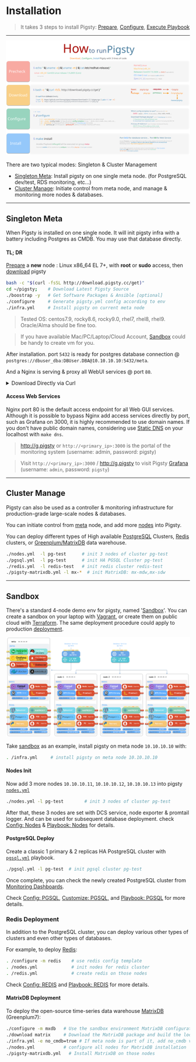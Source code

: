 # Installation

> It takes 3 steps to install Pigsty: [Prepare](d-prepare.md), [Configure](v-config.md#configure), [Execute Playbook](p-playbook.md)


----------------

![](_media/HOW_EN.svg)

There are two typical modes: Singleton & Cluster Management

* [Singleton Meta](#Singleton-Meta): Install pigsty on one single meta node. (for PostgreSQL dev/test, RDS monitoring, etc...)
* [Cluster Manage](#Cluster-Manage):  Initiate control from meta node, and manage & monitoring more nodes & databases. 



---------------------



## Singleton Meta

When Pigsty is installed on one single node. It will init pigsty infra with a battery including Postgres as CMDB. You may use that database directly.

#### TL; DR

[Prepare](d-prepare.md) a **new** node : Linux x86_64 EL 7+, with **root** or **sudo** access, then [download](d-prepare.md#software-provisioning) pigsty

```bash
bash -c "$(curl -fsSL http://download.pigsty.cc/get)"
cd ~/pigsty;    # Download Latest Pigsty Source
./boostrap -y   # Get Software Packages & Ansible [optional]
./configure     # Generate pigsty.yml config according to env
./infra.yml     # Install pigsty on current meta node
```

> Tested OS: centos7.9, rocky8.6, rocky9.0, rhel7, rhel8, rhel9. Oracle/Alma should be fine too.

> If you have available Mac/PC/Laptop/Cloud Account, [Sandbox](d-sandbox.md) could be handy to create vm for you.

After installation. port `5432` is ready for postgres database connection @ `postgres://dbuser_dba:DBUser.DBA@10.10.10.10:5432/meta`. 

And a Nginx is serving & proxy all WebUI services @ port `80`.

<details><summary>Download Directly via Curl</summary>

```bash
curl https://github.com/Vonng/pigsty/releases/download/v1.6.0-b2/pigsty.tgz -o /tmp/pigsty.tgz
curl https://github.com/Vonng/pigsty/releases/download/v1.6.0-b2/pkg.tgz    -o /tmp/pkg.tgz  
```

</details>

#### Access Web Services

Nginx port 80 is the default access endpoint for all Web GUI services. Although it is possible to bypass Nginx add access services directly by port, such as Grafana on 3000, it is highly recommended to use domain names. If you don't have public domain names, considering use [Static DNS](d-sandbox.md#DNS-Config) on your localhost with `make dns`.

> http://g.pigsty or `http://<primary_ip>:3000` is the portal of the monitoring system (username: admin, password: pigsty)

> Visit `http://<primary_ip>:3000` / http://g.pigsty to visit Pigsty [Grafana](http://demo.pigsty.cc/d/home) (username: `admin`, password: `pigsty`)




----------------

## Cluster Manage

Pigsty can also be used as a controller & monitoring infrastructure for production-grade large-scale nodes & databases.

You can initiate control from [meta](c-nodes.md#Meta-Node) node, and add more [nodes](c-nodes.md#node) into Pigsty.

You can deploy different types of High available [PostgreSQL](d-pgsql.md) Clusters, [Redis](d-redis.md) clusters, or [Greenplum/MatrixDB](d-matrixdb.md) data warehouse.

```bash
./nodes.yml  -l pg-test      # init 3 nodes of cluster pg-test
./pgsql.yml  -l pg-test      # init HA PGSQL Cluster pg-test
./redis.yml  -l redis-test   # init redis cluster redis-test
./pigsty-matrixdb.yml -l mx-*  # init MatrixDB: mx-mdw,mx-sdw
```



----------------

## Sandbox

There's a standard 4-node demo env for pigsty, named '[Sandbox](d-sandbox.md)'. You can create a sandbox on your laptop with [Vagrant](d-prepare.md#vagrant), or create them on public cloud with [Terraform](d-sandbox.md#Terraform). The same deployment procedure could apply to production [deployment](d-deploy.md). 

[![](_media/SANDBOX.gif)](d-sandbox.md)

Take [sandbox](d-sandbox.md) as an example, install pigsty on meta node `10.10.10.10` with:

```bash
. /infra.yml     # install pigsty on meta node 10.10.10.10
```

#### Nodes Init

Now add 3 more nodes `10.10.10.11`, `10.10.10.12`, `10.10.10.13` into pigsty [`nodes.yml`](p-nodes.md#nodes)

```bash
./nodes.yml -l pg-test        # init 3 nodes of cluster pg-test
```

After that, these 3 nodes are set with DCS service, node exporter & promtail logger. And can be used for subsequent database deployment. check [Config: Nodes](v-nodes.md) & [Playbook: Nodes](p-nodes.md) for details.


#### PostgreSQL Deploy

Create a classic 1 primary & 2 replicas HA PostgreSQL cluster with [`pgsql.yml`](p-pgsql.md#pgsql) playbook.

```bash
./pgsql.yml -l pg-test  # init pgsql cluster pg-test
```

Once complete, you can check the newly created PostgreSQL cluster from [Monitoring Dashboards](http://demo.pigsty.cc/d/pgsql-cluster/pgsql-cluster?var-cls=pg-test).

Check [Config: PGSQL](v-pgsql.md), [Customize: PGSQL,](v-pgsql-customize.md) and [Playbook: PGSQL](p-pgsql.md) for more details.


### Redis Deployment

In addition to the PostgreSQL cluster, you can deploy various other types of clusters and even other types of databases.

For example, to deploy [Redis](d-redis.md):

```bash   
. /configure -m redis    # use redis config template
. /nodes.yml             # init nodes for redis cluster
. /redis.yml             # create redis on those nodes
```

Check [Config: REDIS](v-redis.md) and [Playbook: REDIS](p-redis.md) for more details.


#### MatrixDB Deployment

To deploy the open-source time-series data warehouse [MatrixDB](d-matrixdb.md) (Greenplum7):

```bash
./configure -m mxdb   # Use the sandbox environment MatrixDB configuration file template
./download matrix     # Download the MatrixDB package and build the local source
./infra.yml -e no_cmdb=true # If meta node is part of it, add no_cmdb var to skip CMDB creation
./nodes.yml           # configure all nodes for MatrixDB installation
./pigsty-matrixdb.yml   # Install MatrixDB on those nodes
```
